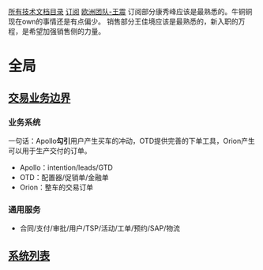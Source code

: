 [所有技术文档目录](https://nio.feishu.cn/drive/folder/fldcntDyPrNXq9zSvTQbZxg67Ve)
[订阅](https://nio.feishu.cn/docx/StdrdJQxholKqoxFFdMcO9kwnpg)
[欧洲团队-王震](https://nio.feishu.cn/sheets/shtcnnTkZUUUhRBYh6RfN3SipOg?sheet=PWsBST&table=tbl9h1DvsK9hSNxB&view=vewQN2H78e)
订阅部分康秀峰应该是最熟悉的。牛铜铜现在own的事情还是有点偏少。
销售部分王佳境应该是最熟悉的，新入职的万程，是希望加强销售侧的力量。
# 全局
## [交易业务边界](https://nio.feishu.cn/docs/doccnr6w1hGFyoMF0XbzAudEZPf)
### 业务系统
一句话：Apollo**勾引**用户产生买车的冲动，OTD提供完善的下单工具，Orion产生可以用于生产交付的订单。
* Apollo：intention/leads/GTD
* OTD：配置器/促销单/金融单
* Orion：整车的交易订单

### 通用服务
* 合同/支付/审批/用户/TSP/活动/工单/预约/SAP/物流

## [系统列表](https://nio.feishu.cn/sheets/shtcnFxXJBa4EhN3Vxp2A0lrGcg?table=tbl3FeCSO2V0zs4z&view=vewzHoz39a)

